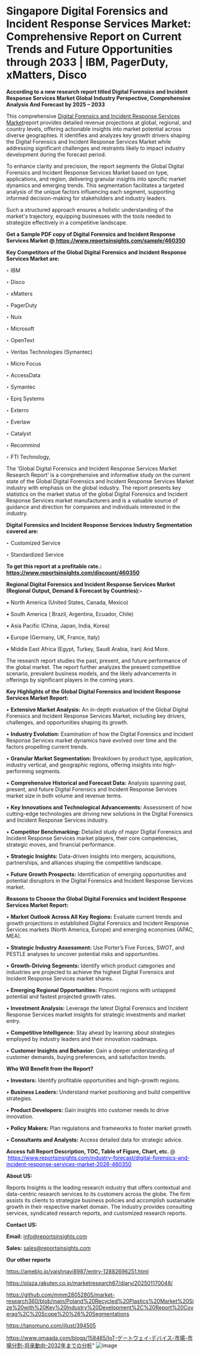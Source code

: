 # Singapore Digital Forensics and Incident Response Services Market: Comprehensive Report on Current Trends and Future Opportunities through 2033 | IBM, PagerDuty, xMatters, Disco

<strong>According to a new research report titled Digital Forensics and Incident Response Services Market Global Industry Perspective, Comprehensive Analysis And Forecast by 2025 – 2033</strong>

This comprehensive <a href=https://www.reportsinsights.com/sample/460350>Digital Forensics and Incident Response Services Market</a>report provides detailed revenue projections at global, regional, and country levels, offering actionable insights into market potential across diverse geographies. It identifies and analyzes key growth drivers shaping the Digital Forensics and Incident Response Services Market while addressing significant challenges and restraints likely to impact industry development during the forecast period.

To enhance clarity and precision, the report segments the Global Digital Forensics and Incident Response Services Market based on type, applications, and region, delivering granular insights into specific market dynamics and emerging trends. This segmentation facilitates a targeted analysis of the unique factors influencing each segment, supporting informed decision-making for stakeholders and industry leaders.

Such a structured approach ensures a holistic understanding of the market's trajectory, equipping businesses with the tools needed to strategize effectively in a competitive landscape.

<strong>Get a Sample PDF copy of Digital Forensics and Incident Response Services Market </strong><strong>@<a href=https://www.reportsinsights.com/sample/460350 style=color:#0000ff;> https://www.reportsinsights.com/sample/460350</a></strong></font>

<strong>Key Competitors of the Global Digital Forensics and Incident Response Services Market are:</strong>

‣ IBM

‣ Disco

‣ xMatters

‣ PagerDuty

‣ Nuix

‣ Microsoft

‣ OpenText

‣ Veritas Technologies (Symantec)

‣ Micro Focus

‣ AccessData

‣ Symantec

‣ Epiq Systems

‣ Exterro

‣ Everlaw

‣ Catalyst

‣ Recommind

‣ FTI Technology,

The ‘Global Digital Forensics and Incident Response Services Market Research Report’ is a comprehensive and informative study on the current state of the Global Digital Forensics and Incident Response Services Market industry with emphasis on the global industry. The report presents key statistics on the market status of the global Digital Forensics and Incident Response Services market manufacturers and is a valuable source of guidance and direction for companies and individuals interested in the industry.

<strong>Digital Forensics and Incident Response Services Industry Segmentation covered are:</strong>

‣ Customized Service

‣ Standardized Service

<strong>To get this report at a profitable rate.: <a href=https://www.reportsinsights.com/discount/460350 style=color:#0000ff;>https://www.reportsinsights.com/discount/460350</a></strong></font>

<strong>Regional Digital Forensics and Incident Response Services Market (Regional Output, Demand &amp; Forecast by Countries):-</strong>

• North America (United States, Canada, Mexico)

• South America ( Brazil, Argentina, Ecuador, Chile)

• Asia Pacific (China, Japan, India, Korea)

• Europe (Germany, UK, France, Italy)

• Middle East Africa (Egypt, Turkey, Saudi Arabia, Iran) And More.

The research report studies the past, present, and future performance of the global market. The report further analyzes the present competitive scenario, prevalent business models, and the likely advancements in offerings by significant players in the coming years.

<strong>Key Highlights of the Global Digital Forensics and Incident Response Services Market Report:</strong>

• <strong>Extensive Market Analysis:</strong> An in-depth evaluation of the Global Digital Forensics and Incident Response Services Market, including key drivers, challenges, and opportunities shaping its growth.

• <strong>Industry Evolution:</strong> Examination of how the Digital Forensics and Incident Response Services market dynamics have evolved over time and the factors propelling current trends.

• <strong>Granular Market Segmentation:</strong> Breakdown by product type, application, industry vertical, and geographic regions, offering insights into high-performing segments.

• <strong>Comprehensive Historical and Forecast Data:</strong> Analysis spanning past, present, and future Digital Forensics and Incident Response Services market size in both volume and revenue terms.

• <strong>Key Innovations and Technological Advancements:</strong> Assessment of how cutting-edge technologies are driving new solutions in the Digital Forensics and Incident Response Services industry.

• <strong>Competitor Benchmarking:</strong> Detailed study of major Digital Forensics and Incident Response Services market players, their core competencies, strategic moves, and financial performance.

• <strong>Strategic Insights:</strong> Data-driven insights into mergers, acquisitions, partnerships, and alliances shaping the competitive landscape.

• <strong>Future Growth Prospects:</strong> Identification of emerging opportunities and potential disruptors in the Digital Forensics and Incident Response Services market.

<strong>Reasons to Choose the Global Digital Forensics and Incident Response Services Market Report:</strong>

• <strong>Market Outlook Across All Key Regions:</strong> Evaluate current trends and growth projections in established Digital Forensics and Incident Response Services markets (North America, Europe) and emerging economies (APAC, MEA).

• <strong>Strategic Industry Assessment:</strong> Use Porter’s Five Forces, SWOT, and PESTLE analyses to uncover potential risks and opportunities.

• <strong>Growth-Driving Segments:</strong> Identify which product categories and industries are projected to achieve the highest Digital Forensics and Incident Response Services market shares.

• <strong>Emerging Regional Opportunities:</strong> Pinpoint regions with untapped potential and fastest projected growth rates.

• <strong>Investment Analysis:</strong> Leverage the latest Digital Forensics and Incident Response Services market insights for strategic investments and market entry.

• <strong>Competitive Intelligence:</strong> Stay ahead by learning about strategies employed by industry leaders and their innovation roadmaps.

• <strong>Customer Insights and Behavior:</strong> Gain a deeper understanding of customer demands, buying preferences, and satisfaction trends.

<strong>Who Will Benefit from the Report?</strong>

• <strong>Investors:</strong> Identify profitable opportunities and high-growth regions.

• <strong>Business Leaders:</strong> Understand market positioning and build competitive strategies.

• <strong>Product Developers:</strong> Gain insights into customer needs to drive innovation.

• <strong>Policy Makers:</strong> Plan regulations and frameworks to foster market growth.

• <strong>Consultants and Analysts:</strong> Access detailed data for strategic advice.
</ul>
<strong>Access full Report Description, TOC, Table of Figure, Chart, etc. </strong>@  <a href=https://www.reportsinsights.com/industry-forecast/digital-forensics-and-incident-response-services-market-2026-460350 style=color:#0000ff;>https://www.reportsinsights.com/industry-forecast/digital-forensics-and-incident-response-services-market-2026-460350</a></font>

<strong><strong>About US</strong>:</strong>

Reports Insights is the leading research industry that offers contextual and data-centric research services to its customers across the globe. The firm assists its clients to strategize business policies and accomplish sustainable growth in their respective market domain. The industry provides consulting services, syndicated research reports, and customized research reports.

<strong>Contact US:</strong>

<p class=""""><b>Email:</b> <a href=mailto:info@reportsinsights.com>info@reportsinsights.com</a></p>
<p class=""""><b>Sales:</b> <a href=mailto:sales@reportsinsights.com>sales@reportsinsights.com</a></p>

<strong>Our other reports</strong>

<a href=https://ameblo.jp/vaishnavi8987/entry-12882696251.html>https://ameblo.jp/vaishnavi8987/entry-12882696251.html</a>

<a href=https://plaza.rakuten.co.jp/marketresearch67/diary/202501170048/>https://plaza.rakuten.co.jp/marketresearch67/diary/202501170048/</a>

<a href=https://github.com/mmm28052805/market-research360/blob/main/Poland%20Recycled%20Plastics%20Market%20Size%20with%20Key%20Industry%20Development%2C%20Report%20Coverag%2C%20Scope%20%26%20Segmentations>https://github.com/mmm28052805/market-research360/blob/main/Poland%20Recycled%20Plastics%20Market%20Size%20with%20Key%20Industry%20Development%2C%20Report%20Coverag%2C%20Scope%20%26%20Segmentations</a>

<a href=https://tanomuno.com/illust/394505>https://tanomuno.com/illust/394505</a>

<a href=https://www.omaada.com/blogs/158465/IoT-ゲートウェイ-デバイス-市場-市場分割-将来動向-2032年までの分析>https://www.omaada.com/blogs/158465/IoT-ゲートウェイ-デバイス-市場-市場分割-将来動向-2032年までの分析</a>"
![image](https://github.com/user-attachments/assets/760203c0-b9f1-46f9-a5d9-063bf1986778)
